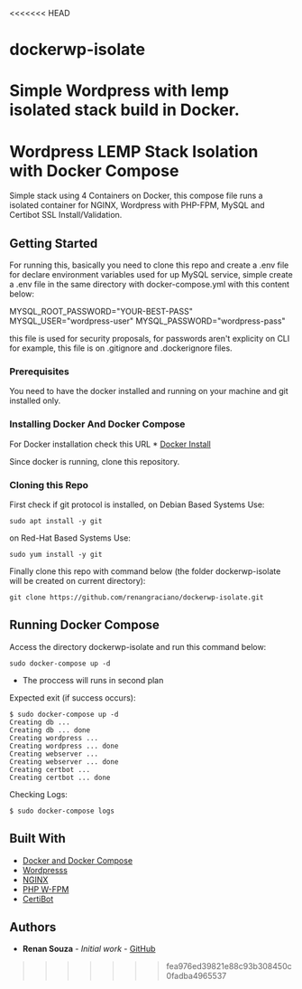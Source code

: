 <<<<<<< HEAD
# dockerwp-isolate
Simple Wordpress with lemp isolated stack build in Docker.
=======
# Wordpress LEMP Stack Isolation with Docker Compose

Simple stack using 4 Containers on Docker, this compose file runs a isolated container for NGINX, Wordpress with PHP-FPM, MySQL and Certibot SSL Install/Validation.

## Getting Started

For running this, basically you need to clone this repo and create a .env file for declare environment variables used for up MySQL service, simple create a .env file in the same directory with docker-compose.yml with this content below:

MYSQL_ROOT_PASSWORD="YOUR-BEST-PASS"
MYSQL_USER="wordpress-user"
MYSQL_PASSWORD="wordpress-pass" 

this file is used for security proposals, for passwords aren't explicity on CLI for example, this file is on .gitignore and .dockerignore files.

### Prerequisites

You need to have the docker installed and running on your machine and git installed only.

### Installing Docker And Docker Compose

For Docker installation check this URL * [Docker Install](https://docs.docker.com/engine/install/ubuntu/)

Since docker is running, clone this repository.

### Cloning this Repo

First check if git protocol is installed, on Debian Based Systems Use:

```
sudo apt install -y git
```

on Red-Hat Based Systems Use:
```
sudo yum install -y git
```

Finally clone this repo with command below (the folder dockerwp-isolate will be created on current directory):
```
git clone https://github.com/renangraciano/dockerwp-isolate.git
```

## Running Docker Compose

Access the directory dockerwp-isolate and run this command below:
```
sudo docker-compose up -d
```
* The proccess will runs in second plan

Expected exit (if success occurs):
```
$ sudo docker-compose up -d
Creating db ... 
Creating db ... done
Creating wordpress ... 
Creating wordpress ... done
Creating webserver ... 
Creating webserver ... done
Creating certbot ... 
Creating certbot ... done
```

Checking Logs:
```
$ sudo docker-compose logs
```

## Built With

* [Docker and Docker Compose](http://www.docker.com/)
* [Wordpresss](https://wordpress.org/)
* [NGINX](https://nginx.org)
* [PHP W-FPM](https://www.php.net/manual/pt_BR/install.fpm.php)
* [CertiBot](https://certbot.eff.org/)

## Authors

* **Renan Souza** - *Initial work* - [GitHub](https://github.com/renangraciano)
>>>>>>> fea976ed39821e88c93b308450c0fadba4965537
